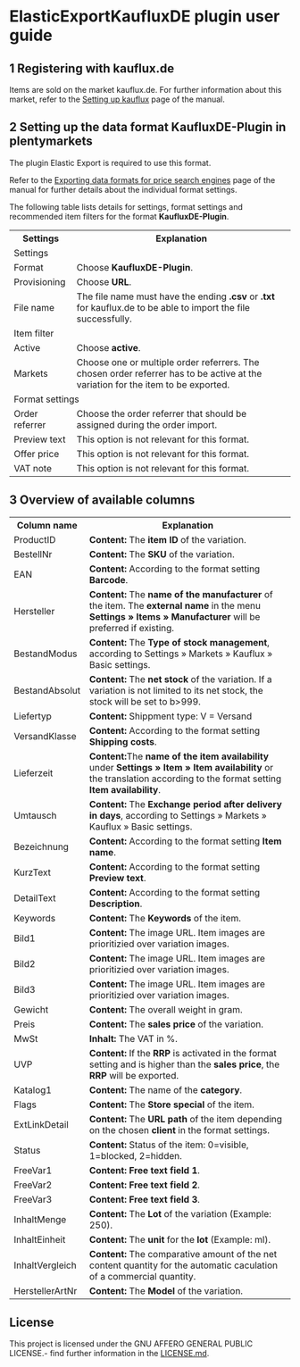 
# ElasticExportKaufluxDE plugin user guide

<div class="container-toc"></div>

## 1 Registering with kauflux.de

Items are sold on the market kauflux.de. For further information about this market, refer to the [Setting up kauflux](https://www.plentymarkets.eu/handbuch/multi-channel/kauflux/) page of the manual.

## 2 Setting up the data format KaufluxDE-Plugin in plentymarkets

The plugin Elastic Export is required to use this format.

Refer to the [Exporting data formats for price search engines](https://knowledge.plentymarkets.com/en/basics/data-exchange/exporting-data#30) page of the manual for further details about the individual format settings.

The following table lists details for settings, format settings and recommended item filters for the format **KaufluxDE-Plugin**.
<table>
    <tr>
        <th>
            Settings
        </th>
        <th>
            Explanation
        </th>
    </tr>
    <tr>
        <td class="th" colspan="2">
            Settings
        </td>
    </tr>
    <tr>
        <td>
            Format
        </td>
        <td>
            Choose <b>KaufluxDE-Plugin</b>.
        </td>        
    </tr>
    <tr>
        <td>
            Provisioning
        </td>
        <td>
            Choose <b>URL</b>.
        </td>        
    </tr>
    <tr>
        <td>
            File name
        </td>
        <td>
            The file name must have the ending <b>.csv</b> or <b>.txt</b> for kauflux.de to be able to import the file successfully.
        </td>        
    </tr>
    <tr>
        <td class="th" colspan="2">
            Item filter
        </td>
    </tr>
    <tr>
        <td>
            Active
        </td>
        <td>
            Choose <b>active</b>.
        </td>        
    </tr>
    <tr>
        <td>
            Markets
        </td>
        <td>
            Choose one or multiple order referrers. The chosen order referrer has to be active at the variation for the item to be exported.
        </td>        
    </tr>
    <tr>
        <td class="th" colspan="2">
            Format settings
        </td>
    </tr>
    <tr>
        <td>
            Order referrer
        </td>
        <td>
            Choose the order referrer that should be assigned during the order import.
        </td>        
    </tr>
    <tr>
        <td>
            Preview text
        </td>
        <td>
            This option is not relevant for this format.
        </td>        
    </tr>
    <tr>
        <td>
            Offer price
        </td>
        <td>
            This option is not relevant for this format.
        </td>        
    </tr>
    <tr>
        <td>
            VAT note
        </td>
        <td>
            This option is not relevant for this format.
        </td>        
    </tr>
</table>

## 3 Overview of available columns

<table>
    <tr>
        <th>
			Column name
		</th>
		<th>
			Explanation
		</th>
    </tr>
    <tr>
		<td>
			ProductID
		</td>
		<td>
			<b>Content:</b> The <b>item ID</b> of the variation.
		</td>        
	</tr>
    <tr>
		<td>
			BestellNr
		</td>
		<td>
			<b>Content:</b> The <b>SKU</b> of the variation.
		</td>        
	</tr>
	<tr>
		<td>
			EAN
		</td>
		<td>
			<b>Content:</b> According to the format setting <b>Barcode</b>.
		</td>        
	</tr>
	<tr>
		<td>
			Hersteller
		</td>
		<td>
			<b>Content:</b> The <b>name of the manufacturer</b> of the item. The <b>external name</b> in the menu <b>Settings » Items » Manufacturer</b> will be preferred if existing.
		</td>        
	</tr>
	<tr>
		<td>
			BestandModus
		</td>
		<td>
			<b>Content:</b> The <b>Type of stock management</b>, according to Settings » Markets » Kauflux » Basic settings.
		</td>        
	</tr>
	<tr>
		<td>
			BestandAbsolut
		</td>
		<td>
			<b>Content:</b> The <b>net stock</b> of the variation. If a variation is not limited to its net stock, the stock will be set to b>999</b>.
		</td>        
	</tr>
	<tr>
		<td>
			Liefertyp
		</td>
		<td>
			<b>Content:</b> Shippment type:	V = Versand
		</td>
	</tr>
	<tr>
		<td>
			VersandKlasse
		</td>
		<td>
			<b>Content:</b> According to the format setting <b>Shipping costs</b>.
		</td>        
	</tr>
	<tr>
		<td>
			Lieferzeit
		</td>
		<td>
			<b>Content:</b>The <b>name of the item availability</b> under <b>Settings » Item » Item availability</b> or the translation according to the format setting <b>Item availability</b>.
		</td>        
	</tr>
	<tr>
		<td>
			Umtausch
		</td>
		<td>
			<b>Content:</b> The <b>Exchange period after delivery in days</b>, according to Settings » Markets » Kauflux » Basic settings.
		</td>        
	</tr>
	<tr>
		<td>
			Bezeichnung
		</td>
		<td>
			<b>Content:</b> According to the format setting <b>Item name</b>.
		</td>        
	</tr>
	<tr>
		<td>
			KurzText
		</td>
		<td>
			<b>Content:</b> According to the format setting <b>Preview text</b>.
		</td>        
	</tr>
	<tr>
		<td>
			DetailText
		</td>
		<td>
			<b>Content:</b> According to the format setting <b>Description</b>.
		</td>        
	</tr>
	<tr>
		<td>
			Keywords
		</td>
		<td>
			<b>Content:</b> The <b>Keywords</b> of the item.
		</td>        
	</tr>
	<tr>
		<td>
			Bild1
		</td>
		<td>
			<b>Content:</b> The image URL. Item images are prioritizied over variation images.
		</td>        
	</tr>
	<tr>
		<td>
			Bild2
		</td>
		<td>
			<b>Content:</b> The image URL. Item images are prioritizied over variation images.
		</td>        
	</tr>
	<tr>
		<td>
			Bild3
		</td>
		<td>
			<b>Content:</b> The image URL. Item images are prioritizied over variation images.
		</td>        
	</tr>
	<tr>
		<td>
			Gewicht
		</td>
		<td>
			<b>Content:</b> The overall weight in gram.
		</td>        
	</tr>
	<tr>
		<td>
			Preis
		</td>
		<td>
			<b>Content:</b> The <b>sales price</b> of the variation.
		</td>        
	</tr>
	<tr>
		<td>
			MwSt
		</td>
		<td>
			<b>Inhalt:</b> The VAT in %.
		</td>        
	</tr>
	<tr>
		<td>
			UVP
		</td>
		<td>
			<b>Content:</b> If the <b>RRP</b> is activated in the format setting and is higher than the <b>sales price</b>, the <b>RRP</b> will be exported.
		</td>        
	</tr>
	<tr>
		<td>
			Katalog1
		</td>
		<td>
			<b>Content:</b> The name of the <b>category</b>.
		</td>        
	</tr>
	<tr>
		<td>
			Flags
		</td>
		<td>
			<b>Content:</b> The <b>Store special</b> of the item.
		</td>        
	</tr>
	<tr>
		<td>
			ExtLinkDetail
		</td>
		<td>
			<b>Content:</b> The <b>URL path</b> of the item depending on the chosen <b>client</b> in the format settings.
		</td>        
	</tr>
	<tr>
		<td>
			Status
		</td>
		<td>
			<b>Content:</b> Status of the item: 0=visible, 1=blocked, 2=hidden.
		</td>        
	</tr>
	<tr>
		<td>
			FreeVar1
		</td>
		<td>
			<b>Content:</b> <b>Free text field 1</b>.
		</td>        
	</tr>
    <tr>
		<td>
			FreeVar2
		</td>
		<td>
			<b>Content:</b> <b>Free text field 2</b>.
		</td>        
	</tr>
    <tr>
		<td>
			FreeVar3
		</td>
		<td>
			<b>Content:</b> <b>Free text field 3</b>.
		</td>        
	</tr>
	<tr>
		<td>
			InhaltMenge
		</td>
		<td>
			<b>Content:</b> The <b>Lot</b> of the variation (Example: 250).
		</td>        
	</tr>
	<tr>
		<td>
			InhaltEinheit
		</td>
		<td>
			<b>Content:</b> The <b>unit</b> for the <b>lot</b> (Example: ml).
		</td>        
	</tr>
	<tr>
		<td>
			InhaltVergleich
		</td>
		<td>
			<b>Content:</b> The comparative amount of the net content quantity for the automatic caculation of a commercial quantity.
		</td>        
	</tr>
	<tr>
		<td>
			HerstellerArtNr
		</td>
		<td>
			<b>Content:</b> The <b>Model</b> of the variation.
		</td>        
	</tr>
</table>

## License

This project is licensed under the GNU AFFERO GENERAL PUBLIC LICENSE.- find further information in the [LICENSE.md](https://github.com/plentymarkets/plugin-elastic-export-kauflux-de/blob/master/LICENSE.md).
